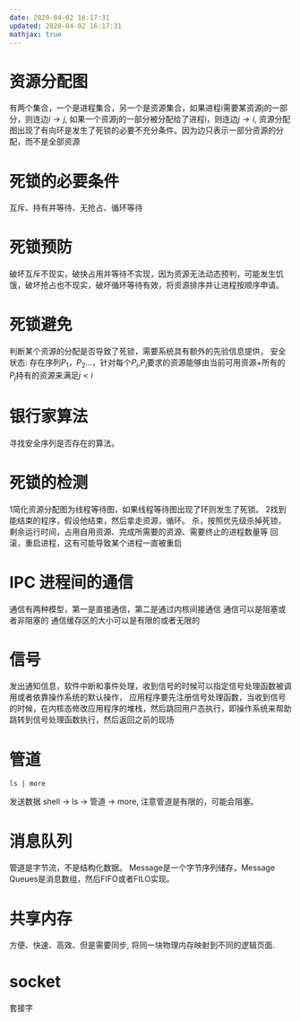 ```yaml
---
date: 2020-04-02 16:17:31
updated: 2020-04-02 16:17:31
mathjax: true
---
```


# 资源分配图
 有两个集合，一个是进程集合，另一个是资源集合，如果进程i需要某资源j的一部分，则连边$i\to j$, 如果一个资源j的一部分被分配给了进程i，则连边$j\to i$,
 资源分配图出现了有向环是发生了死锁的必要不充分条件。因为边只表示一部分资源的分配，而不是全部资源

# 死锁的必要条件
 互斥、持有并等待、无抢占、循环等待

<!-- more -->

# 死锁预防
 破坏互斥不现实，破快占用并等待不实现，因为资源无法动态预判，可能发生饥饿，破坏抢占也不现实，破坏循环等待有效，将资源排序并让进程按顺序申请。

# 死锁避免
 判断某个资源的分配是否导致了死锁，需要系统具有额外的先验信息提供，
 安全状态: 存在序列$P_1$，$P_2$...，针对每个$P_i$,$P_i$要求的资源能够由当前可用资源+所有的$P_j$持有的资源来满足$j\lt i$

# 银行家算法
 寻找安全序列是否存在的算法。

# 死锁的检测
 1简化资源分配图为线程等待图，如果线程等待图出现了环则发生了死锁。
 2找到能结束的程序，假设他结束，然后拿走资源，循环。
 杀，按照优先级杀掉死锁，剩余运行时间，占用自用资源、完成所需要的资源、需要终止的进程数量等
 回滚，重启进程，这有可能导致某个进程一直被重启

# IPC 进程间的通信
 通信有两种模型，第一是直接通信，第二是通过内核间接通信
 通信可以是阻塞或者非阻塞的
 通信缓存区的大小可以是有限的或者无限的

# 信号
 发出通知信息，软件中断和事件处理，收到信号的时候可以指定信号处理函数被调用或者依靠操作系统的默认操作，
 应用程序要先注册信号处理函数，当收到信号的时候，在内核态修改应用程序的堆栈，然后跳回用户态执行，即操作系统来帮助跳转到信号处理函数执行，然后返回之前的现场

# 管道
```
ls | more
```
 发送数据 shell -> ls -> 管道 -> more, 注意管道是有限的，可能会阻塞。

# 消息队列
 管道是字节流，不是结构化数据。 
 Message是一个字节序列储存，Message Queues是消息数组，然后FIFO或者FILO实现。

# 共享内存
 方便、快速、高效、但是需要同步, 将同一块物理内存映射到不同的逻辑页面.

# socket
 套接字